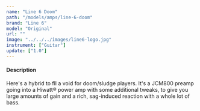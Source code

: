 ```yaml
---
name: "Line 6 Doom"
path: "/models/amps/line-6-doom"
brand: "Line 6"
model: "Original"
url: ""
image: "../../../images/line6-logo.jpg"
instrument: ["Guitar"]
update: ["1.0"]
---
```

#### Description
Here's a hybrid to fll a void for doom/sludge players. It's a JCM800 preamp going into a Hiwatt® power amp with some additional tweaks, to give you large amounts of gain and a rich, sag-induced reaction with a whole lot of bass.